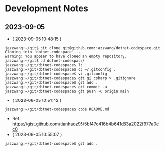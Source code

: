 # Development Notes

## 2023-09-05

- ( 2023-09-05 10:48:15 )
```
jazzwang:~/git$ git clone git@github.com:jazzwang/dotnet-codespace.git
Cloning into 'dotnet-codespace'...
warning: You appear to have cloned an empty repository.
jazzwang:~/git$ cd dotnet-codespace/
jazzwang:~/git/dotnet-codespace$ ls
jazzwang:~/git/dotnet-codespace$ cp ~/.gitconfig .
jazzwang:~/git/dotnet-codespace$ vi .gitconfig
jazzwang:~/git/dotnet-codespace$ git gi csharp > .gitignore
jazzwang:~/git/dotnet-codespace$ git add .
jazzwang:~/git/dotnet-codespace$ git commit -a
jazzwang:~/git/dotnet-codespace$ git push -u origin main
```
- ( 2023-09-05 10:51:42 )
```
jazzwang:~/git/dotnet-codespace$ code README.md
```
- Ref: https://gist.github.com/tianhaoz95/5bf47c416b4b641d83a2022f977a0ec0
- ( 2023-09-05 10:55:07 )
```
jazzwang:~/git/dotnet-codespace$ git add .

```